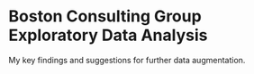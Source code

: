
# Boston Consulting Group Exploratory Data Analysis

My key findings and suggestions for further data augmentation.

